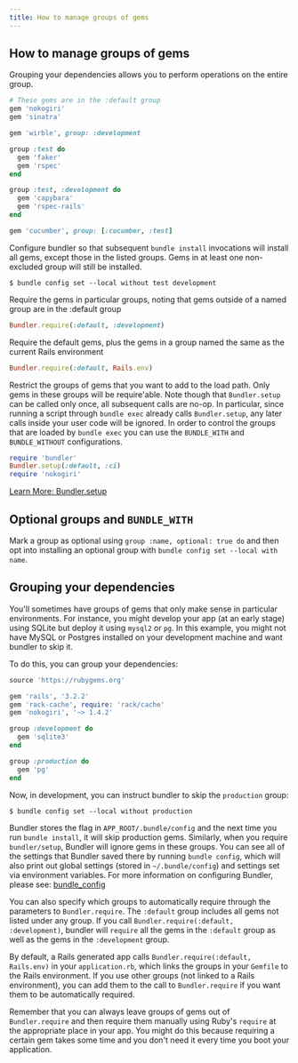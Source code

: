 ```yaml
---
title: How to manage groups of gems
---
```


## How to manage groups of gems

Grouping your dependencies allows you
to perform operations on the entire
group.

~~~ruby
# These gems are in the :default group
gem 'nokogiri'
gem 'sinatra'

gem 'wirble', group: :development

group :test do
  gem 'faker'
  gem 'rspec'
end

group :test, :development do
  gem 'capybara'
  gem 'rspec-rails'
end

gem 'cucumber', group: [:cucumber, :test]
~~~

Configure bundler so that subsequent
`bundle install` invocations will install
all gems, except those in the listed
groups. Gems in at least one non-excluded
group will still be installed.

~~~
$ bundle config set --local without test development
~~~

Require the gems in particular groups,
noting that gems outside of a named group
are in the :default group

~~~ruby
Bundler.require(:default, :development)
~~~

Require the default gems, plus the gems
in a group named the same as the current
Rails environment

~~~ruby
Bundler.require(:default, Rails.env)
~~~

Restrict the groups of gems that you
want to add to the load path. Only gems
in these groups will be require'able.
Note though that `Bundler.setup` can be
called only once, all subsequent calls are
no-op. In particular, since running a
script through `bundle exec` already calls
`Bundler.setup`, any later calls inside
your user code will be ignored. In order to
control the groups that are loaded by
`bundle exec` you can use the `BUNDLE_WITH`
and `BUNDLE_WITHOUT` configurations.

~~~ruby
require 'bundler'
Bundler.setup(:default, :ci)
require 'nokogiri'
~~~

<a href="./bundler_setup.html" class="btn btn-primary">Learn More: Bundler.setup</a>

## Optional groups and `BUNDLE_WITH`
<a name="optional-groups"></a>

Mark a group as optional using `group :name, optional: true do` and then opt
into installing an optional group with `bundle config set --local with name`.

## Grouping your dependencies
<a name="grouping-your-dependencies"></a>

You'll sometimes have groups of gems that only make sense in particular environments.
For instance, you might develop your app (at an early stage) using SQLite but deploy it
using `mysql2` or `pg`. In this example, you might not have MySQL
or Postgres installed on your development machine and want bundler to skip it.

To do this, you can group your dependencies:

~~~ruby
source 'https://rubygems.org'

gem 'rails', '3.2.2'
gem 'rack-cache', require: 'rack/cache'
gem 'nokogiri', '~> 1.4.2'

group :development do
  gem 'sqlite3'
end

group :production do
  gem 'pg'
end
~~~

Now, in development, you can instruct bundler to skip the `production` group:

~~~
$ bundle config set --local without production
~~~

Bundler stores the flag in `APP_ROOT/.bundle/config` and the
next time you run `bundle install`, it will skip production gems.
Similarly, when you require `bundler/setup`, Bundler will ignore gems in
these groups. You can see all of the settings that Bundler saved there
by running `bundle config`, which will also print out global
settings (stored in `~/.bundle/config`) and settings set via
environment variables.  For more information on configuring Bundler,
please see: [bundle_config](/man/bundle-config.1.html)

You can also specify which groups to automatically require through the parameters to
`Bundler.require`. The `:default` group includes all gems not
listed under any group. If you call `Bundler.require(:default, :development)`,
bundler will `require` all the gems in the `:default` group as
well as the gems in the `:development` group.

By default, a Rails generated app calls `Bundler.require(:default,
Rails.env)` in your `application.rb`, which links the groups in your
`Gemfile` to the Rails environment. If you use other groups (not linked to a
Rails environment), you can add them to the call to `Bundler.require` if you
want them to be automatically required.

Remember that you can always leave groups of gems out of `Bundler.require`
and then require them manually using Ruby's `require` at the appropriate
place in your app. You might do this because requiring a certain gem takes some time
and you don't need it every time you boot your application.
